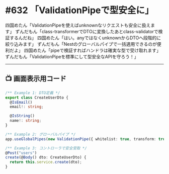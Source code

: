 # #632 「ValidationPipeで型安全に」

四国めたん「ValidationPipeを使えばunknownなリクエストも安全に扱えます」
ずんだもん「class-transformerでDTOに変換したあとclass-validatorで検証するんだね」
四国めたん「はい。anyではなくunknownからDTOへ段階的に絞り込みます」
ずんだもん「Nestのグローバルパイプで一括適用できるのが便利だよ」
四国めたん「pipeで検証すればハンドラは確実な型で受け取れます」
ずんだもん「ValidationPipeを標準にして型安全なAPIを守ろう！」

---

## 📺 画面表示用コード

```typescript
/** Example 1: DTO定義 */
export class CreateUserDto {
  @IsEmail()
  email!: string;

  @IsString()
  name!: string;
}

/** Example 2: グローバルパイプ */
app.useGlobalPipes(new ValidationPipe({ whitelist: true, transform: true }));

/** Example 3: コントローラで安全受取 */
@Post("users")
create(@Body() dto: CreateUserDto) {
  return this.service.create(dto);
}
```
